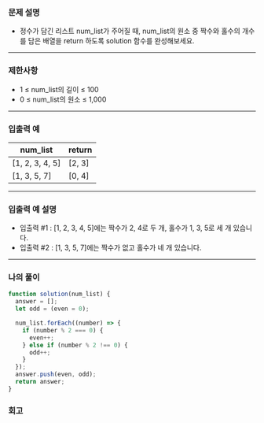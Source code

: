 ### 문제 설명

- 정수가 담긴 리스트 num_list가 주어질 때, num_list의 원소 중 짝수와 홀수의 개수를 담은 배열을 return 하도록 solution 함수를 완성해보세요.

---

### 제한사항

- 1 ≤ num_list의 길이 ≤ 100
- 0 ≤ num_list의 원소 ≤ 1,000

---

### 입출력 예

| num_list        | return |
| --------------- | ------ |
| [1, 2, 3, 4, 5] | [2, 3] |
| [1, 3, 5, 7]    | [0, 4] |

---

### 입출력 예 설명

- 입출력 #1 : [1, 2, 3, 4, 5]에는 짝수가 2, 4로 두 개, 홀수가 1, 3, 5로 세 개 있습니다.
- 입출력 #2 : [1, 3, 5, 7]에는 짝수가 없고 홀수가 네 개 있습니다.

---

### 나의 풀이

```javascript
function solution(num_list) {
  answer = [];
  let odd = (even = 0);

  num_list.forEach((number) => {
    if (number % 2 === 0) {
      even++;
    } else if (number % 2 !== 0) {
      odd++;
    }
  });
  answer.push(even, odd);
  return answer;
}
```

### 회고
